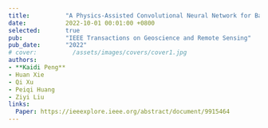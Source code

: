 ```yaml
---
title:          "A Physics-Assisted Convolutional Neural Network for Bathymetric Mapping Using ICESat-2 and Sentinel-2 Data"
date:           2022-10-01 00:01:00 +0800
selected:       true
pub:            "IEEE Transactions on Geoscience and Remote Sensing"
pub_date:       "2022"
# cover:          /assets/images/covers/cover1.jpg
authors:
- **Kaidi Peng**
- Huan Xie
- Qi Xu
- Peiqi Huang
- Ziyi Liu
links:
  Paper: https://ieeexplore.ieee.org/abstract/document/9915464
---
```


